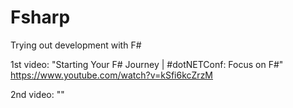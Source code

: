 # Fsharp
 Trying out development with F#

 1st video:
"Starting Your F# Journey | #dotNETConf: Focus on F#"
 https://www.youtube.com/watch?v=kSfi6kcZrzM

 2nd video:
 ""